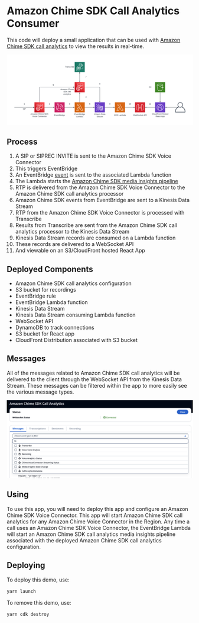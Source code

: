 # Amazon Chime SDK Call Analytics Consumer

This code will deploy a small application that can be used with [Amazon Chime SDK call analytics](https://docs.aws.amazon.com/chime-sdk/latest/dg/call-analytics.html) to view the results in real-time.

![AmazonChimeSDKCallAnalyticsConsumer](/images/AmazonChimeSDKCallAnalyticsConsumer.png)

## Process

1. A SIP or SIPREC INVITE is sent to the Amazon Chime SDK Voice Connector
2. This triggers EventBridge
3. An EventBridge [event](https://docs.aws.amazon.com/chime/latest/ag/automating-chime-with-cloudwatch-events.html) is sent to the associated Lambda function
4. The Lambda starts the [Amazon Chime SDK media insights pipeline](https://docs.aws.amazon.com/chime-sdk/latest/dg/create-config-console.html)
5. RTP is delivered from the Amazon Chime SDK Voice Connector to the Amazon Chime SDK call analytics processor
6. Amazon Chime SDK events from EventBridge are sent to a Kinesis Data Stream
7. RTP from the Amazon Chime SDK Voice Connector is processed with Transcribe
8. Results from Transcribe are sent from the Amazon Chime SDK call analytics processor to the Kinesis Data Stream
9. Kinesis Data Stream records are consumed on a Lambda function
10. These records are delivered to a WebSocket API
11. And viewable on an S3/CloudFront hosted React App

## Deployed Components

- Amazon Chime SDK call analytics configuration
- S3 bucket for recordings
- EventBridge rule
- EventBridge Lambda function
- Kinesis Data Stream
- Kinesis Data Stream consuming Lambda function
- WebSocket API
- DynamoDB to track connections
- S3 bucket for React app
- CloudFront Distribution associated with S3 bucket

## Messages

All of the messages related to Amazon Chime SDK call analytics will be delivered to the client through the WebSocket API from the Kinesis Data Stream. These messages can be filtered within the app to more easily see the various message types.

![AmazonChimeSDKCallAnalyticsMessages](/images/AmazonChimeSDKCallAnalyticsMessages.png)

## Using

To use this app, you will need to deploy this app and configure an Amazon Chime SDK Voice Connector. This app will start Amazon Chime SDK call analytics for any Amazon Chime Voice Connector in the Region. Any time a call uses an Amazon Chime SDK Voice Connector, the EventBridge Lambda will start an Amazon Chime SDK call analytics media insights pipeline associated with the deployed Amazon Chime SDK call analytics configuration.

## Deploying

To deploy this demo, use:

```bash
yarn launch
```

To remove this demo, use:

```bash
yarn cdk destroy
```

